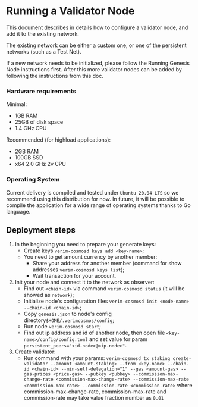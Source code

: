 # Running a Validator Node

This document describes in details how to configure a validator node, and add it to the existing network.

The existing network can be either a custom one, or one of the persistent networks (such as a Test Net).

If a new network needs to be initialized, please follow the Running Genesis Node instructions first. After this more validator nodes can be added by following the instructions from this doc.

### Hardware requirements
Minimal:
- 1GB RAM
- 25GB of disk space
- 1.4 GHz CPU

Recommended (for highload applications):
- 2GB RAM
- 100GB SSD
- x64 2.0 GHz 2v CPU

### Operating System
Current delivery is compiled and tested under `Ubuntu 20.04 LTS` so we recommend using this distribution for now. In future, it will be possible to compile the application for a wide range of operating systems thanks to Go language.

## Deployment steps

1. In the beginning you need to prepare your generate keys:
    - Create keys `verim-cosmosd keys add <key-name>`;
    - You need to get amount currency by another member:
        <!-- - Find out your address `verim-cosmosd keys list`; -->
        - Share your address for another member (command for show addresses `verim-cosmosd keys list`);
        - Wait transaction for your account.
2. Init your node and connect it to the network as observer:
    - Find out `<chain-id>` via command `verim-cosmosd status` (it will be showed as `network`);
    - Initialize node's configuration files `verim-cosmosd init <node-name> --chain-id <chain-id>`;
    - Copy `genesis.json` to node's config directory`$HOME/.verimcosmos/config`;
    - Run node `verim-cosmosd start`;
    - Find out ip address and id of another node, then open file `<key-name>/config/config.toml` and set value for param `persistent_peers="<id-node>@<ip-node>"`.
3. Create validator:
    - Run command with your params:
    ```verim-cosmosd tx staking create-validator --amount <amount-staking> --from <key-name> --chain-id <chain-id> --min-self-delegation="1" --gas <amount-gas> --gas-prices <price-gas> --pubkey <pubkey> --commission-max-change-rate <commission-max-change-rate> --commission-max-rate <commission-max-rate> --commission-rate <commission-rate>```
    where commission-max-change-rate, commission-max-rate and commission-rate may take value fraction number as `0.01`



